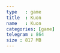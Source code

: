 ```yaml
---
type   : game
title  : Kuon
name   : Kuon
categories: [game]
telegram : 864
size : 817 MB
---
```



